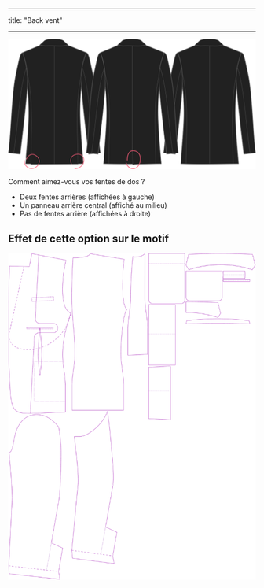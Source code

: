 - - -
title: "Back vent"
- - -

![Fentes arrière](backvent.svg)

Comment aimez-vous vos fentes de dos ?

- Deux fentes arrières (affichées à gauche)
- Un panneau arrière central (affiché au milieu)
- Pas de fentes arrière (affichées à droite)

## Effet de cette option sur le motif

![Cette image montre l'effet de cette option en superposant plusieurs variantes qui ont une valeur différente pour cette option](jaeger_backvent_sample.svg "Effet de cette option sur le modèle")
